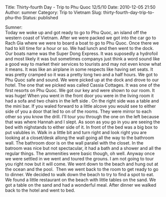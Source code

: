 Title: Thirty-fourth Day - Trip to Phu Quoc 12/5/10
Date: 2010-12-05 21:50
Author: sumner
Category: Trip to Vietnam
Slug: thirty-fourth-day-trip-to-phu-tho
Status: published

Sumner:  
Today we woke up and got ready to go to Phu Quoc, an island off the
western coast of Vietnam. After we were packed we got into the car go to
Rach Gia where we were to board a boat to go to Phu Quoc. Once there we
had to kill time for a hour or so. We had lunch and then went to the
dock. Our boats name was the Super Dong Express. It was suposedly a
hydrofoil and most likely it was but sometimes companys just think a
word sound like a good way to market their services to tourists and may
not even know what it means. It was like an airplane in some respects
like having set seats. It was pretty cramped so it was a pretty long two
and a half hours. We got to Phu Quoc safe and sound. We were picked up
at the dock and drove to our hotel. The one that we picked was called
Cassia Cottages. It was one of the first resorts on Phu Quoc. We got our
key and were shown to our room. It was huge! When you went in the front
door you were in the living room it had a sofa and two chairs in the
left side . On the right side was a table and the mini bar. If you waled
forward to a little alcove you would see to either side of you a door
that led to on of the rooms. They were mirror to each other so you know
the drill. I'll tour you through the one on the left because that was
where Hannah and I slept. As soon as you go in you are seeing the bed
with nighstands to either side of it. In front of the bed was a big box
to put valubles in. Walk in a little bit and turn right and look right
you are looking at a closet/desk allong the wall going all the way to
the bathroom wall. The bathroom door is on the wall paralel with the
closet. In the batroom was nice but not spectacular, it had a bath and a
shower and all the regular things. The ammenities were basic though, oh
well. Anyway once we were settled in we went and toured the grouns. I am
not going to tour you right now but it will come. We went down to the
beach and hung out at the ocean and the pool.  Then we went back to the
room to get ready to go to dinner. We decided to walk down the beach to
try to find a spot to eat. We found a little restaurant on the beach
with little tables on the sand. We got a table on the sand and had a
wonderful meal. After dinner we walked back to the hotel and went to
bed.
